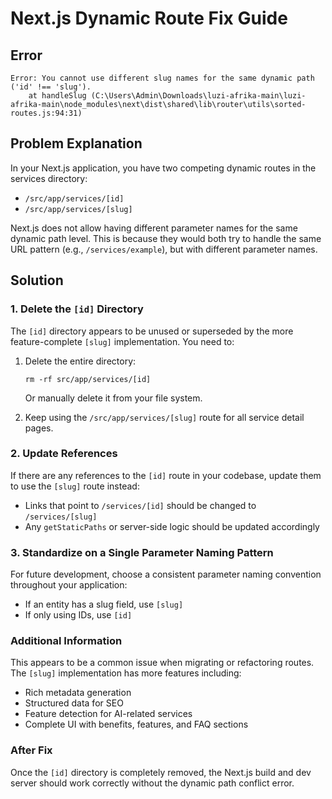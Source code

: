 # Next.js Dynamic Route Fix Guide

## Error
```
Error: You cannot use different slug names for the same dynamic path ('id' !== 'slug').
    at handleSlug (C:\Users\Admin\Downloads\luzi-afrika-main\luzi-afrika-main\node_modules\next\dist\shared\lib\router\utils\sorted-routes.js:94:31)
```

## Problem Explanation
In your Next.js application, you have two competing dynamic routes in the services directory:
- `/src/app/services/[id]`
- `/src/app/services/[slug]`

Next.js does not allow having different parameter names for the same dynamic path level. This is because they would both try to handle the same URL pattern (e.g., `/services/example`), but with different parameter names.

## Solution

### 1. Delete the `[id]` Directory
The `[id]` directory appears to be unused or superseded by the more feature-complete `[slug]` implementation. You need to:

1. Delete the entire directory:
   ```
   rm -rf src/app/services/[id]
   ```
   Or manually delete it from your file system.

2. Keep using the `/src/app/services/[slug]` route for all service detail pages.

### 2. Update References
If there are any references to the `[id]` route in your codebase, update them to use the `[slug]` route instead:

- Links that point to `/services/[id]` should be changed to `/services/[slug]`
- Any `getStaticPaths` or server-side logic should be updated accordingly

### 3. Standardize on a Single Parameter Naming Pattern
For future development, choose a consistent parameter naming convention throughout your application:
- If an entity has a slug field, use `[slug]`
- If only using IDs, use `[id]`

### Additional Information
This appears to be a common issue when migrating or refactoring routes. The `[slug]` implementation has more features including:
- Rich metadata generation
- Structured data for SEO
- Feature detection for AI-related services
- Complete UI with benefits, features, and FAQ sections

### After Fix
Once the `[id]` directory is completely removed, the Next.js build and dev server should work correctly without the dynamic path conflict error.
